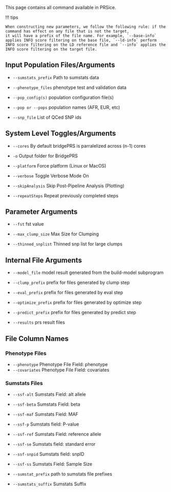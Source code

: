 This page contains all command available in PRSice. 

!!! tips
    
    When constructing new parameters, we follow the following rule: if the command has effect on any file that is not the target, 
    it will have a prefix of the file name. For example, `--base-info` applies INFO score filtering on the base file, `--ld-info` perform INFO score filtering on the LD reference file and `--info` applies the INFO score filtering on the target file. 


## Input Population Files/Arguments


- `--sumstats_prefix`  Path to sumstats data 

- `--phenotype_files`
     phenotype test and validation data    


- `--pop_config(s)`
     population configuration file(s) 

- `--pop or --pops`
     population names (AFR, EUR, etc) 

- `--snp_file` List of QCed SNP ids 


## System Level Toggles/Arguments 


- `--cores` By default bridgePRS is parralelized across (n-1) cores 

- `-o`  Output folder for BridgePRS 



- `--platform`  Force platform (Linux or MacOS) 


- `--verbose`  Toggle Verbose Mode On   


- `--skipAnalysis`  Skip Post-Pipeline Analysis (Plotting) 

- `--repeatSteps`  Repeat previously completed steps


## Parameter Arguments 


- `--fst` fst value        

- `--max_clump_size`
     Max Size for Clumping      

- `--thinned_snplist`
     Thinned snp list for large clumps    

## Internal File Arguments 

- `--model_file`  model result generated from the build-model subprogram 

- `--clump_prefix` prefix for files generated by clump step   


- `--eval_prefix`  prefix for files generated by eval step   

- `--optimize_prefix`   prefix for files generated by optimize step   

- `--predict_prefix`   prefix for files generated by predict step   

- `--results`  prs result files 





## File Column Names 


### Phenotype Files 


- `--phenotype`  Phenotype File Field: phenotype 
- `--covariates` Phenotype File Field: covariates      


### Sumstats Files 



- `--ssf-alt`
     Sumstats Field: alt allele      

- `--ssf-beta`
     Sumstats Field: beta       

- `--ssf-maf`
     Sumstats Field: MAF       

- `--ssf-p`
     Sumstats field: P-value       

- `--ssf-ref`
     Sumstats Field: reference allele      

- `--ssf-se`
     Sumstats field: standard error      

- `--ssf-snpid`
     Sumstats field: snpID       

- `--ssf-ss`
     Sumstats Field: Sample Size      

- `--sumstat_prefix`
     path to sumstats file prefixes     

- `--sumstats_suffix`
     Sumstats Suffix        





